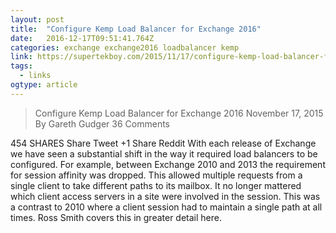 ```yaml
---
layout: post 
title:  "Configure Kemp Load Balancer for Exchange 2016" 
date:   2016-12-17T09:51:41.764Z 
categories: exchange exchange2016 loadbalancer kemp
link: https://supertekboy.com/2015/11/17/configure-kemp-load-balancer-for-exchange-2016/ 
tags:
  - links
ogtype: article 
---
```


> Configure Kemp Load Balancer for Exchange 2016
November 17, 2015 By Gareth Gudger 36 Comments

454 SHARES
Share
Tweet
+1
Share
Reddit
With each release of Exchange we have seen a substantial shift in the way it required load balancers to be configured. For example, between Exchange 2010 and 2013 the requirement for session affinity was dropped. This allowed multiple requests from a single client to take different paths to its mailbox. It no longer mattered which client access servers in a site were involved in the session. This was a contrast to 2010 where a client session had to maintain a single path at all times. Ross Smith covers this in greater detail here.